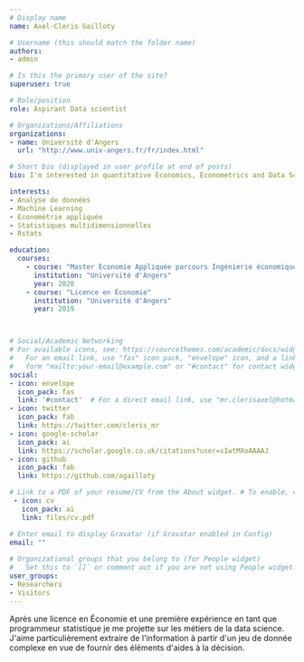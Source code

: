 ```yaml
---
# Display name
name: Axel-Cleris Gailloty

# Username (this should match the folder name)
authors:
- admin

# Is this the primary user of the site?
superuser: true

# Role/position
role: Aspirant Data scientist

# Organizations/Affiliations
organizations:
- name: Université d'Angers
  url: "http://www.univ-angers.fr/fr/index.html"

# Short bio (displayed in user profile at end of posts)
bio: I'm interested in quantitative Economics, Econometrics and Data Science.

interests:
- Analyse de données
- Machine Learning
- Econométrie appliquée
- Statistiques multidimensionnelles
- Rstats

education: 
  courses: 
    - course: "Master Economie Appliquée parcours Ingénierie économique et évaluation"
      institution: "Université d'Angers"
      year: 2020
    - course: "Licence en Économie"
      institution: "Université d'Angers"
      year: 2019



# Social/Academic Networking
# For available icons, see: https://sourcethemes.com/academic/docs/widgets/#icons
#   For an email link, use "fas" icon pack, "envelope" icon, and a link in the
#   form "mailto:your-email@example.com" or "#contact" for contact widget.
social:
- icon: envelope
  icon_pack: fas
  link: '#contact'  # For a direct email link, use "mr.clerisaxel@hotmail.fr".
- icon: twitter
  icon_pack: fab
  link: https://twitter.com/cleris_mr
- icon: google-scholar
  icon_pack: ai
  link: https://scholar.google.co.uk/citations?user=sIwtMXoAAAAJ
- icon: github
  icon_pack: fab
  link: https://github.com/agailloty

# Link to a PDF of your resume/CV from the About widget. # To enable, copy your resume/CV to `static/files/cv.pdf` and uncomment the lines below.  
 - icon: cv
   icon_pack: ai
   link: files/cv.pdf

# Enter email to display Gravatar (if Gravatar enabled in Config)
email: ""
  
# Organizational groups that you belong to (for People widget)
#   Set this to `[]` or comment out if you are not using People widget.  
user_groups:
- Researchers
- Visitors
---
```


Après une licence en Économie et une première expérience en tant que programmeur statistique je me projette sur les métiers de la data science. J'aime particulièrement extraire de l'information à partir d'un jeu de donnée complexe en vue de fournir des éléments d'aides à la décision.